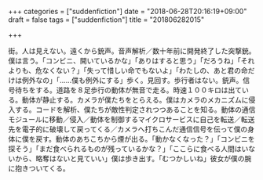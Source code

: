 +++
categories = ["suddenfiction"]
date = "2018-06-28T20:16:19+09:00"
draft = false
tags = ["suddenfiction"]
title = "201806282015"

+++

街。人は見えない。遠くから銃声。音声解析／数十年前に開発終了した突撃銃。僕は言う。「コンビニ、開いているかな」「ありはすると思う」「だろうね」「それよりも、危なくない？」「失って惜しい命でもないよ」「わたしの、あと君の命だけは例外なの」「……僕も例外にする」歩く。見回す。歩行者はない。銃声。信号待ちをする。道路を８足歩行の動体が無音で走る。時速１００キロは出ている。動体が静止する。カメラが僕たちをとらえる。僕はカメラのメカニズムに侵入する。コードを解析、僕たちが敵性判定されつつあることを知る。動体の通信モジュールに移動／侵入／動体を制御するマイクロサービスに自己を転送／転送先を電子的に破壊して戻ってくる／カメラへ打ちこんだ通信信号を伝って僕の身体に僕を戻す。動体のあちこちから煙が出る。「動かなくなった？」「コンビニを探そう」「まだ食べられるものが残っているかな？」「ここらに食べる人間はいないから、略奪はないと見ていい」僕は歩き出す。「むつかしいね」彼女が僕の腕に抱きついてくる。
